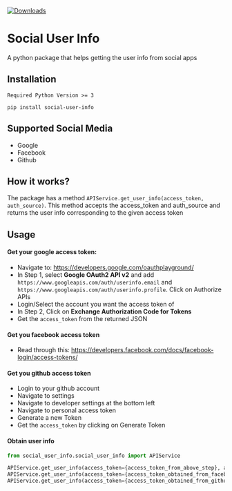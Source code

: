 [![Downloads](https://pepy.tech/badge/social-user-info/month)](https://pepy.tech/project/social-user-info/month)

# Social User Info
A python package that helps getting the user info from social apps

## Installation
```
Required Python Version >= 3
```
```
pip install social-user-info
```


## Supported Social Media

* Google
* Facebook
* Github

## How it works?

The package has a method `APIService.get_user_info(access_token, auth_source)`.
This method accepts the access_token and auth_source and returns the user info corresponding to the given access token

## Usage

#### Get your google access token:
* Navigate to: https://developers.google.com/oauthplayground/
* In Step 1, select **Google OAuth2 API v2** and add `https://www.googleapis.com/auth/userinfo.email` and `https://www.googleapis.com/auth/userinfo.profile`. Click on Authorize APIs
* Login/Select the account you want the access token of
* In Step 2, Click on **Exchange Authorization Code for Tokens**
* Get the `access_token` from the returned JSON

#### Get you facebook access token
* Read through this: https://developers.facebook.com/docs/facebook-login/access-tokens/

#### Get you github access token
* Login to your github account
* Navigate to settings
* Navigate to developer settings at the bottom left
* Navigate to personal access token
* Generate a new Token
* Get the `access_token` by clicking on Generate Token


#### Obtain user info
```python
from social_user_info.social_user_info import APIService

APIService.get_user_info(access_token={access_token_from_above_step}, auth_source='google')
APIService.get_user_info(access_token={access_token_obtained_from_facebook}, auth_source='facebook')
APIService.get_user_info(access_token={access_token_obtained_from_github}, auth_source='github')
```
